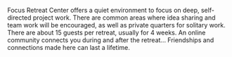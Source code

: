 Focus Retreat Center offers a quiet environment to focus on deep, self-directed project work. There are common areas where idea sharing and team work will be encouraged, as well as private quarters for solitary work. There are about 15 guests per retreat, usually for 4 weeks. An online community connects you during and after the retreat... Friendships and connections made here can last a lifetime.
